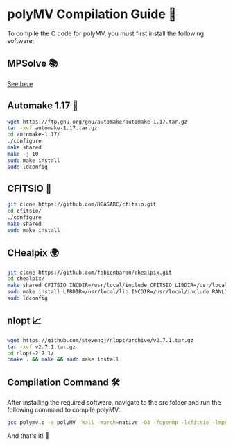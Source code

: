 # polyMV Compilation Guide 🚀

To compile the C code for polyMV, you must first install the following software:

## MPSolve 📚

[See here](../docs/MPSolve/README.md)

## Automake 1.17 🔧

```bash
wget https://ftp.gnu.org/gnu/automake/automake-1.17.tar.gz
tar -xvf automake-1.17.tar.gz
cd automake-1.17/
./configure
make shared
make -j 10
sudo make install
sudo ldconfig
```

## CFITSIO 🌌

```bash
git clone https://github.com/HEASARC/cfitsio.git
cd cfitsio/
./configure
make shared
sudo make install
```

## CHealpix 🌍

```bash
git clone https://github.com/fabienbaron/chealpix.git
cd chealpix/
make shared CFITSIO_INCDIR=/usr/local/include CFITSIO_LIBDIR=/usr/local/lib
sudo make install LIBDIR=/usr/local/lib INCDIR=/usr/local/include RANLIB="ar -rsv"
sudo ldconfig
```

## nlopt 📈

```bash
wget https://github.com/stevengj/nlopt/archive/v2.7.1.tar.gz
tar -xvf v2.7.1.tar.gz
cd nlopt-2.7.1/
cmake . && make && sudo make install
```

## Compilation Command 🛠️

After installing the required software, navigate to the src folder and run the following command to compile polyMV:

```bash
gcc polymv.c -o polyMV -Wall -march=native -O3 -fopenmp -lcfitsio -lmps -lm -lgmp -lchealpix -lcfitsio -lstdc++ -ffast-math -lnlopt
```

And that's it! 🎉
